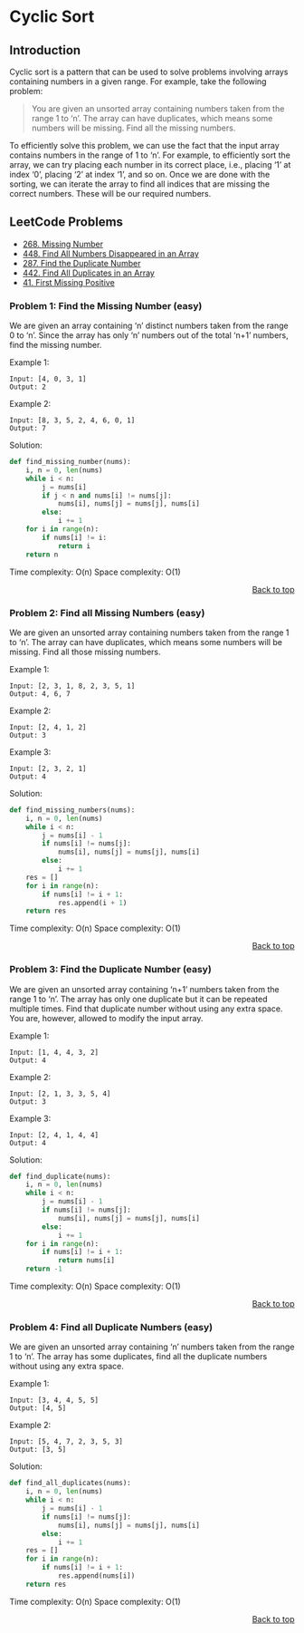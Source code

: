 # Cyclic Sort
## Introduction
Cyclic sort is a pattern that can be used to solve problems involving arrays containing numbers in a given range. For example, take the following problem:

> You are given an unsorted array containing numbers taken from the range 1 to ‘n’. The array can have duplicates, which means some numbers will be missing. Find all the missing numbers.

To efficiently solve this problem, we can use the fact that the input array contains numbers in the range of 1 to ‘n’. For example, to efficiently sort the array, we can try placing each number in its correct place, i.e., placing ‘1’ at index ‘0’, placing ‘2’ at index ‘1’, and so on. Once we are done with the sorting, we can iterate the array to find all indices that are missing the correct numbers. These will be our required numbers.

## LeetCode Problems
<!-- leetcode problems with their links on leetcode.com -->
- [268. Missing Number](https://leetcode.com/problems/missing-number/)
- [448. Find All Numbers Disappeared in an Array](https://leetcode.com/problems/find-all-numbers-disappeared-in-an-array/)
- [287. Find the Duplicate Number](https://leetcode.com/problems/find-the-duplicate-number/)
- [442. Find All Duplicates in an Array](https://leetcode.com/problems/find-all-duplicates-in-an-array/)
- [41. First Missing Positive](https://leetcode.com/problems/first-missing-positive/)

### Problem 1: Find the Missing Number (easy)
We are given an array containing ‘n’ distinct numbers taken from the range 0 to ‘n’. Since the array has only ‘n’ numbers out of the total ‘n+1’ numbers, find the missing number.

Example 1:
```
Input: [4, 0, 3, 1]
Output: 2
```
Example 2:
```
Input: [8, 3, 5, 2, 4, 6, 0, 1]
Output: 7
```
Solution:
```python
def find_missing_number(nums):
    i, n = 0, len(nums)
    while i < n:
        j = nums[i]
        if j < n and nums[i] != nums[j]:
            nums[i], nums[j] = nums[j], nums[i]
        else:
            i += 1
    for i in range(n):
        if nums[i] != i:
            return i
    return n
```
Time complexity: O(n)
Space complexity: O(1)

<p align="right"><a href="#">Back to top</a></p>

### Problem 2: Find all Missing Numbers (easy)
We are given an unsorted array containing numbers taken from the range 1 to ‘n’. The array can have duplicates, which means some numbers will be missing. Find all those missing numbers.

Example 1:
```
Input: [2, 3, 1, 8, 2, 3, 5, 1]
Output: 4, 6, 7
```
Example 2:
```
Input: [2, 4, 1, 2]
Output: 3
```
Example 3:
```
Input: [2, 3, 2, 1]
Output: 4
```
Solution:
```python
def find_missing_numbers(nums):
    i, n = 0, len(nums)
    while i < n:
        j = nums[i] - 1
        if nums[i] != nums[j]:
            nums[i], nums[j] = nums[j], nums[i]
        else:
            i += 1
    res = []
    for i in range(n):
        if nums[i] != i + 1:
            res.append(i + 1)
    return res
```
Time complexity: O(n)
Space complexity: O(1)

<p align="right"><a href="#">Back to top</a></p>

### Problem 3: Find the Duplicate Number (easy)
We are given an unsorted array containing ‘n+1’ numbers taken from the range 1 to ‘n’. The array has only one duplicate but it can be repeated multiple times. Find that duplicate number without using any extra space. You are, however, allowed to modify the input array.

Example 1:
```
Input: [1, 4, 4, 3, 2]
Output: 4
```
Example 2:
```
Input: [2, 1, 3, 3, 5, 4]
Output: 3
```
Example 3:
```
Input: [2, 4, 1, 4, 4]
Output: 4
```
Solution:
```python
def find_duplicate(nums):
    i, n = 0, len(nums)
    while i < n:
        j = nums[i] - 1
        if nums[i] != nums[j]:
            nums[i], nums[j] = nums[j], nums[i]
        else:
            i += 1
    for i in range(n):
        if nums[i] != i + 1:
            return nums[i]
    return -1
```
Time complexity: O(n)
Space complexity: O(1)

<p align="right"><a href="#">Back to top</a></p>

### Problem 4: Find all Duplicate Numbers (easy)
We are given an unsorted array containing ‘n’ numbers taken from the range 1 to ‘n’. The array has some duplicates, find all the duplicate numbers without using any extra space.

Example 1:
```
Input: [3, 4, 4, 5, 5]
Output: [4, 5]
```
Example 2:
```
Input: [5, 4, 7, 2, 3, 5, 3]
Output: [3, 5]
```
Solution:
```python
def find_all_duplicates(nums):
    i, n = 0, len(nums)
    while i < n:
        j = nums[i] - 1
        if nums[i] != nums[j]:
            nums[i], nums[j] = nums[j], nums[i]
        else:
            i += 1
    res = []
    for i in range(n):
        if nums[i] != i + 1:
            res.append(nums[i])
    return res
```
Time complexity: O(n)
Space complexity: O(1)

<p align="right"><a href="#">Back to top</a></p>